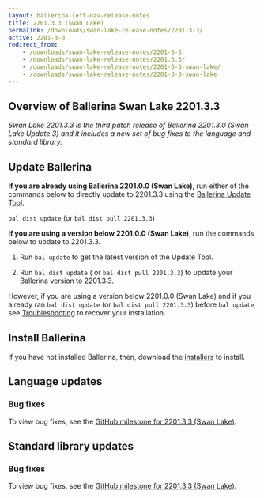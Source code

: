 ```yaml
---
layout: ballerina-left-nav-release-notes
title: 2201.3.3 (Swan Lake) 
permalink: /downloads/swan-lake-release-notes/2201-3-3/
active: 2201-3-0
redirect_from: 
    - /downloads/swan-lake-release-notes/2201-3-3
    - /downloads/swan-lake-release-notes/2201.3.3/
    - /downloads/swan-lake-release-notes/2201-3-3-swan-lake/
    - /downloads/swan-lake-release-notes/2201-3-3-swan-lake
---
```


## Overview of Ballerina Swan Lake 2201.3.3

<em>Swan Lake 2201.3.3 is the third patch release of Ballerina 2201.3.0 (Swan Lake Update 3) and it includes a new set of bug fixes to the language and standard library.</em>

## Update Ballerina

**If you are already using Ballerina 2201.0.0 (Swan Lake)**, run either of the commands below to directly update to 2201.3.3 using the [Ballerina Update Tool](/learn/cli-documentation/update-tool/).

`bal dist update` (or `bal dist pull 2201.3.3`)

**If you are using a version below 2201.0.0 (Swan Lake)**, run the commands below to update to 2201.3.3.

1. Run `bal update` to get the latest version of the Update Tool.

2. Run `bal dist update` ( or `bal dist pull 2201.3.3`) to update your Ballerina version to 2201.3.3.

However, if you are using a version below 2201.0.0 (Swan Lake) and if you already ran `bal dist update` (or `bal dist pull 2201.3.3`) before `bal update`, see [Troubleshooting](/downloads/swan-lake-release-notes/swan-lake-2201.0.0#troubleshooting) to recover your installation.

## Install Ballerina

If you have not installed Ballerina, then, download the [installers](/downloads/#swanlake) to install.

## Language updates

### Bug fixes

To view bug fixes, see the [GitHub milestone for 2201.3.3 (Swan Lake)](https://github.com/ballerina-platform/ballerina-lang/issues?q=is%3Aissue+label%3AType%2FBug+is%3Aclosed+milestone%3A2201.3.3+label%3ATeam%2FCompilerFE).

## Standard library updates

### Bug fixes

To view bug fixes, see the [GitHub milestone for 2201.3.3 (Swan Lake)](https://github.com/ballerina-platform/ballerina-standard-library/issues?q=is%3Aissue+milestone%3A2201.3.3+label%3AType%2FBug+is%3Aclosed+).

